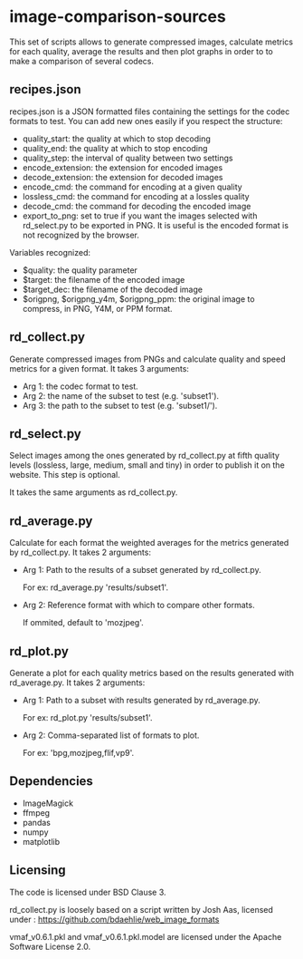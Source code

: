 # image-comparison-sources

This set of scripts allows to generate compressed images, calculate metrics
for each quality, average the results and then plot graphs in order to 
to make a comparison of several codecs.

## recipes.json

recipes.json is a JSON formatted files containing the settings for the codec
formats to test. You can add new ones easily if you respect the structure:

 - quality_start: the quality at which to stop decoding
 - quality_end: the quality at which to stop encoding
 - quality_step: the interval of quality between two settings
 - encode_extension: the extension for encoded images
 - decode_extension: the extension for decoded images
 - encode_cmd: the command for encoding at a given quality
 - lossless_cmd: the command for encoding at a lossles quality
 - decode_cmd: the command for decoding the encoded image
 - export_to_png: set to true if you want the images selected with rd_select.py
 to be exported in PNG. It is useful is the encoded format is not recognized by
 the browser.

Variables recognized:

 - $quality: the quality parameter
 - $target: the filename of the encoded image
 - $target_dec: the filename of the decoded image
 - $origpng, $origpng_y4m, $origpng_ppm: the original image to compress, 
 in PNG, Y4M, or PPM format.

## rd_collect.py

Generate compressed images from PNGs and calculate quality and speed metrics 
for a given format. It takes 3 arguments:

 - Arg 1: the codec format to test.
 - Arg 2: the name of the subset to test (e.g. 'subset1').
 - Arg 3: the path to the subset to test (e.g. 'subset1/').

## rd_select.py

Select images among the ones generated by rd_collect.py at fifth quality 
levels (lossless, large, medium, small and tiny) in order to publish it on 
the website. This step is optional.

It takes the same arguments as rd_collect.py.

## rd_average.py

Calculate for each format the weighted averages for the metrics generated 
by rd_collect.py. It takes 2 arguments:

 - Arg 1: Path to the results of a subset generated by rd_collect.py.

    For ex: rd_average.py 'results/subset1'.

 - Arg 2: Reference format with which to compare other formats.

    If ommited, default to 'mozjpeg'.

## rd_plot.py

Generate a plot for each quality metrics based on the results generated 
with rd_average.py. It takes 2 arguments:

 - Arg 1: Path to a subset with results generated by rd_average.py.

    For ex: rd_plot.py 'results/subset1'.

 - Arg 2: Comma-separated list of formats to plot.

    For ex: 'bpg,mozjpeg,flif,vp9'.

## Dependencies

 - ImageMagick
 - ffmpeg
 - pandas
 - numpy
 - matplotlib

## Licensing

The code is licensed under BSD Clause 3.

rd_collect.py is loosely based on a script written by Josh Aas, licensed under : https://github.com/bdaehlie/web_image_formats

vmaf_v0.6.1.pkl and vmaf_v0.6.1.pkl.model are licensed under the Apache Software License 2.0.